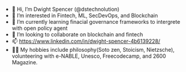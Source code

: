 - 👋 Hi, I’m Dwight Spencer (@dstechnolution)
- 👀 I’m interested in Fintech, ML, SecDevOps, and Blockchain
- 🌱 I’m currently learning finacial governance frameworks to intergrete with open policy agent
- 💞️ I’m looking to collaborate on blockchain and fintech
- 📫 https://www.linkedin.com/in/dwight-spencer-4b6139228/
- 💆‍♂️ My hobbies include philosophy(Soto zen, Stoicism, Nietzsche), volunteering with e-NABLE, Unesco, Freecodecamp, and 2600 Magazine.
